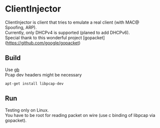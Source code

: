 # ClientInjector
ClientInjector is client that tries to emulate a real client (with MAC@ Spoofing, ARP).<br>
Currently, only DHCPv4 is supported (planed to add DHCPv6).<br>
Special thank to this wonderful project [gopacket] (https://github.com/google/gopacket)<br>

## Build
Use [gb](http://getgb.io)<br>
Pcap dev headers might be necessary<br>
```
apt-get install libpcap-dev
```

## Run
Testing only on Linux.<br>
You have to be root for reading packet on wire (use c binding of libpcap via gopacket).<br>
